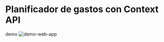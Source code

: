 #  Planificador de gastos con Context API

demo
![demo-web-app](https://github.com/sotoflore/Control-de-Gastos-y-Presupuesto-Context-API/blob/main/public/web-app-control.png)
